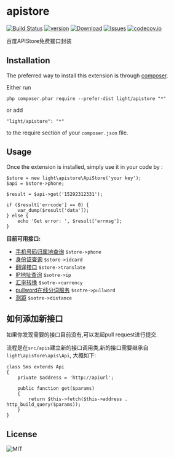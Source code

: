 apistore
=============
[![Build Status](https://img.shields.io/travis/lichunqiang/apistore.svg?style=flat-square)](http://travis-ci.org/lichunqiang/apistore)
[![version](https://img.shields.io/packagist/v/light/apistore.svg?style=flat-square)](https://packagist.org/packages/light/apistore)
[![Download](https://img.shields.io/packagist/dt/light/apistore.svg?style=flat-square)](https://packagist.org/packages/light/apistore)
[![Issues](https://img.shields.io/github/issues/lichunqiang/apistore.svg?style=flat-square)](https://github.com/lichunqiang/apistore/issues)
[![codecov.io](https://img.shields.io/codecov/c/github/lichunqiang/apistore.svg?style=flat-square)](https://codecov.io/github/lichunqiang/apistore)

百度APIStore免费接口封装

Installation
------------

The preferred way to install this extension is through [composer](http://getcomposer.org/download/).

Either run

```
php composer.phar require --prefer-dist light/apistore "*"
```

or add

```
"light/apistore": "*"
```

to the require section of your `composer.json` file.


Usage
-----

Once the extension is installed, simply use it in your code by  :

```
$store = new light\apistore\ApiStore('your key');
$api = $store->phone;

$result = $api->get('15292312331');

if ($result['errcode'] == 0) {
	var_dump($result['data']);
} else {
	echo 'Get error: ', $result['errmsg'];
}
```

**目前可用接口:**

* [手机号码归属地查询](http://apistore.baidu.com/apiworks/servicedetail/117.html) 	`$store->phone`
* [身份证查询](http://apistore.baidu.com/apiworks/servicedetail/113.html) 			`$store->idcard`
* [翻译接口](http://apistore.baidu.com/apiworks/servicedetail/118.html)  			`$store->translate`
* [IP地址查询](http://apistore.baidu.com/apiworks/servicedetail/114.html) 			`$sotre->ip`
* [汇率转换](http://apistore.baidu.com/apiworks/servicedetail/119.html) 			`$sotre->currency`
* [pullword在线分词服务](http://apistore.baidu.com/apiworks/servicedetail/143.html) `$sotre->pullword`
* [测距](http://apistore.baidu.com/apiworks/servicedetail/473.html) 			`$sotre->distance`

如何添加新接口
-------------

如果你发现需要的接口目前没有,可以发起pull request进行提交.

流程是在`src/apis`建立新的接口调用类,新的接口需要继承自`light\apistore\apis\Api`, 大概如下:

```
class Sms extends Api
{
	private $address = 'http://apiurl';

	public function get($params)
	{
		return $this->fetch($this->address . http_build_query($params));
	}
}
```

License
-------

![MIT](https://img.shields.io/badge/license-MIT-blue.svg?style=flat-square)
